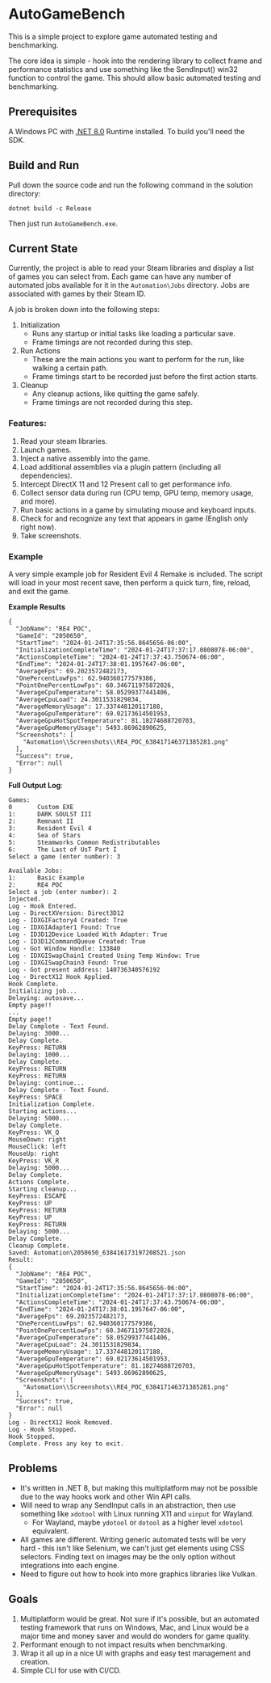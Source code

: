 # AutoGameBench

This is a simple project to explore game automated testing and benchmarking.

The core idea is simple - hook into the rendering library to collect frame and performance statistics and use something like the SendInput() win32 function to control the game. This should allow basic automated testing and benchmarking.


## Prerequisites

A Windows PC with [.NET 8.0](https://dotnet.microsoft.com/en-us/download/dotnet/8.0) Runtime installed. To build you'll need the SDK.


## Build and Run

Pull down the source code and run the following command in the solution directory:

```
dotnet build -c Release
```

Then just run `AutoGameBench.exe`.


## Current State

Currently, the project is able to read your Steam libraries and display a list of games you can select from. Each game can have any number of automated jobs available for it in the `Automation\Jobs` directory. Jobs are associated with games by their Steam ID.

A job is broken down into the following steps:
1. Initialization
    * Runs any startup or initial tasks like loading a particular save.
    * Frame timings are not recorded during this step.
2. Run Actions
    * These are the main actions you want to perform for the run, like walking a certain path.
    * Frame timings start to be recorded just before the first action starts.
3. Cleanup
    * Any cleanup actions, like quitting the game safely.
    * Frame timings are not recorded during this step.


### Features:
1. Read your steam libraries.
2. Launch games.
3. Inject a native assembly into the game.
4. Load additional assemblies via a plugin pattern (including all dependencies).
5. Intercept DirectX 11 and 12 Present call to get performance info.
6. Collect sensor data during run (CPU temp, GPU temp, memory usage, and more).
7. Run basic actions in a game by simulating mouse and keyboard inputs.
8. Check for and recognize any text that appears in game (English only right now).
9. Take screenshots.


### Example

A very simple example job for Resident Evil 4 Remake is included. The script will load in your most recent save, then perform a quick turn, fire, reload, and exit the game.

**Example Results**

```
{
  "JobName": "RE4 POC",
  "GameId": "2050650",
  "StartTime": "2024-01-24T17:35:56.8645656-06:00",
  "InitializationCompleteTime": "2024-01-24T17:37:17.0808078-06:00",
  "ActionsCompleteTime": "2024-01-24T17:37:43.750674-06:00",
  "EndTime": "2024-01-24T17:38:01.1957647-06:00",
  "AverageFps": 69.2023572482173,
  "OnePercentLowFps": 62.940360177579386,
  "PointOnePercentLowFps": 60.346711975872026,
  "AverageCpuTemperature": 58.05299377441406,
  "AverageCpuLoad": 24.3011531829834,
  "AverageMemoryUsage": 17.337448120117188,
  "AverageGpuTemperature": 69.02173614501953,
  "AverageGpuHotSpotTemperature": 81.18274688720703,
  "AverageGpuMemoryUsage": 5493.86962890625,
  "Screenshots": [
    "Automation\\Screenshots\\RE4_POC_638417146371385281.png"
  ],
  "Success": true,
  "Error": null
}
```

**Full Output Log**:

```
Games:
0       Custom EXE
1:      DARK SOULST III
2:      Remnant II
3:      Resident Evil 4
4:      Sea of Stars
5:      Steamworks Common Redistributables
6:      The Last of UsT Part I
Select a game (enter number): 3

Available Jobs:
1:      Basic Example
2:      RE4 POC
Select a job (enter number): 2
Injected.
Log - Hook Entered.
Log - DirectXVersion: Direct3D12
Log - IDXGIFactory4 Created: True
Log - IDXGIAdapter1 Found: True
Log - ID3D12Device Loaded With Adapter: True
Log - ID3D12CommandQueue Created: True
Log - Got Window Handle: 133840
Log - IDXGISwapChain1 Created Using Temp Window: True
Log - IDXGISwapChain3 Found: True
Log - Got present address: 140736340576192
Log - DirectX12 Hook Applied.
Hook Complete.
Initializing job...
Delaying: autosave...
Empty page!!
...
Empty page!!
Delay Complete - Text Found.
Delaying: 3000...
Delay Complete.
KeyPress: RETURN
Delaying: 1000...
Delay Complete.
KeyPress: RETURN
KeyPress: RETURN
Delaying: continue...
Delay Complete - Text Found.
KeyPress: SPACE
Initialization Complete.
Starting actions...
Delaying: 5000...
Delay Complete.
KeyPress: VK_Q
MouseDown: right
MouseClick: left
MouseUp: right
KeyPress: VK_R
Delaying: 5000...
Delay Complete.
Actions Complete.
Starting cleanup...
KeyPress: ESCAPE
KeyPress: UP
KeyPress: RETURN
KeyPress: UP
KeyPress: RETURN
Delaying: 5000...
Delay Complete.
Cleanup Complete.
Saved: Automation\2050650_638416173197208521.json
Result:
{
  "JobName": "RE4 POC",
  "GameId": "2050650",
  "StartTime": "2024-01-24T17:35:56.8645656-06:00",
  "InitializationCompleteTime": "2024-01-24T17:37:17.0808078-06:00",
  "ActionsCompleteTime": "2024-01-24T17:37:43.750674-06:00",
  "EndTime": "2024-01-24T17:38:01.1957647-06:00",
  "AverageFps": 69.2023572482173,
  "OnePercentLowFps": 62.940360177579386,
  "PointOnePercentLowFps": 60.346711975872026,
  "AverageCpuTemperature": 58.05299377441406,
  "AverageCpuLoad": 24.3011531829834,
  "AverageMemoryUsage": 17.337448120117188,
  "AverageGpuTemperature": 69.02173614501953,
  "AverageGpuHotSpotTemperature": 81.18274688720703,
  "AverageGpuMemoryUsage": 5493.86962890625,
  "Screenshots": [
    "Automation\\Screenshots\\RE4_POC_638417146371385281.png"
  ],
  "Success": true,
  "Error": null
}
Log - DirectX12 Hook Removed.
Log - Hook Stopped.
Hook Stopped.
Complete. Press any key to exit.
```

## Problems
* It's written in .NET 8, but making this multiplatform may not be possible due to the way hooks work and other Win API calls.
* Will need to wrap any SendInput calls in an abstraction, then use something like `xdotool` with Linux running X11 and `uinput` for Wayland.
    * For Wayland, maybe `ydotool` or `dotool` as a higher level `xdotool` equivalent.
* All games are different. Writing generic automated tests will be very hard - this isn't like Selenium, we can't just get elements using CSS selectors. Finding text on images may be the only option without integrations into each engine.
* Need to figure out how to hook into more graphics libraries like Vulkan.


## Goals

1. Multiplatform would be great. Not sure if it's possible, but an automated testing framework that runs on Windows, Mac, and Linux would be a major time and money saver and would do wonders for game quality.
2. Performant enough to not impact results when benchmarking.
3. Wrap it all up in a nice UI with graphs and easy test management and creation.
4. Simple CLI for use with CI/CD.
